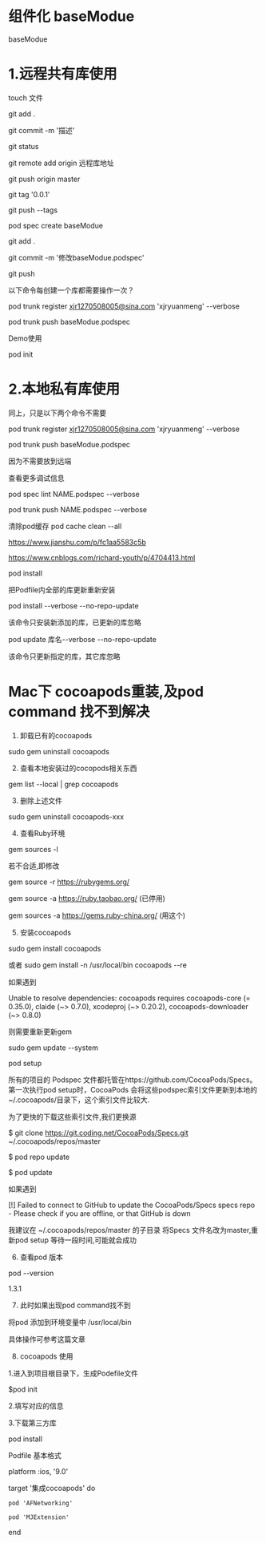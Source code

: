 # 组件化 baseModue
baseModue

# 1.远程共有库使用 

touch 文件

git add .

git commit -m '描述'

git status

git remote add origin  远程库地址

git push origin master

git tag '0.0.1'

git push --tags

pod spec create baseModue 

git add .

git commit -m '修改baseModue.podspec'

git push

以下命令每创建一个库都需要操作一次？

pod trunk register xjr1270508005@sina.com  'xjryuanmeng' --verbose 

pod trunk push baseModue.podspec


Demo使用

pod init

# 2.本地私有库使用 

同上，只是以下两个命令不需要

pod trunk register xjr1270508005@sina.com  'xjryuanmeng' --verbose 

pod trunk push baseModue.podspec

因为不需要放到远端

查看更多调试信息

pod spec lint NAME.podspec --verbose

pod trunk push NAME.podspec --verbose

清除pod缓存
pod cache clean --all

https://www.jianshu.com/p/fc1aa5583c5b

https://www.cnblogs.com/richard-youth/p/4704413.html

pod install

把Podfile内全部的库更新重新安装

pod install --verbose --no-repo-update

该命令只安装新添加的库，已更新的库忽略

pod update 库名--verbose --no-repo-update

该命令只更新指定的库，其它库忽略


# Mac下 cocoapods重装,及pod command 找不到解决

1. 卸载已有的cocoapods

sudo gem uninstall cocoapods

2. 查看本地安装过的cocopods相关东西

gem list --local | grep cocoapods

3. 删除上述文件

sudo gem uninstall cocoapods-xxx

4. 查看Ruby环境

gem sources -l

若不合适,即修改

gem source -r https://rubygems.org/

gem source -a https://ruby.taobao.org/ (已停用)

gem sources -a https://gems.ruby-china.org/ (用这个)

5. 安装cocoapods

sudo gem install cocoapods

或者 sudo gem install -n /usr/local/bin cocoapods --re

如果遇到

Unable to resolve dependencies: cocoapods requires cocoapods-core (= 0.35.0), claide (~> 0.7.0), xcodeproj (~> 0.20.2), cocoapods-downloader (~> 0.8.0)

则需要重新更新gem

sudo gem update --system

pod setup

所有的项目的 Podspec 文件都托管在https://github.com/CocoaPods/Specs。第一次执行pod setup时，CocoaPods 会将这些podspec索引文件更新到本地的~/.cocoapods/目录下，这个索引文件比较大.

为了更快的下载这些索引文件,我们更换源

$ git clone https://git.coding.net/CocoaPods/Specs.git ~/.cocoapods/repos/master

$ pod repo update

$ pod update

如果遇到

[!] Failed to connect to GitHub to update the CocoaPods/Specs specs repo - Please check if you are offline, or that GitHub is down

我建议在 ~/.cocoapods/repos/master 的子目录 将Specs 文件名改为master,重新pod setup 等待一段时间,可能就会成功

6. 查看pod 版本

pod --version

1.3.1

7. 此时如果出现pod command找不到

将pod 添加到环境变量中 /usr/local/bin

具体操作可参考这篇文章

8. cocoapods 使用

1.进入到项目根目录下，生成Podefile文件

$pod init

2.填写对应的信息

3.下载第三方库

pod install

Podfile 基本格式

platform :ios, '9.0'

target '集成cocoapods' do

    pod 'AFNetworking'
    
    pod 'MJExtension'
    
end
